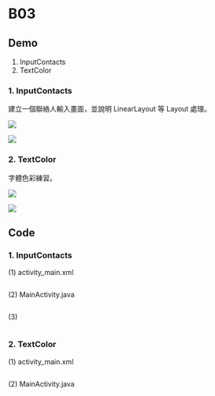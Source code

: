 # B03

## Demo

 1. InputContacts
 2. TextColor

### 1. InputContacts

建立一個聯絡人輸入畫面，並說明 LinearLayout 等 Layout 處理。

![](https://raw.githubusercontent.com/CodeMercs/ariod-ho-book/master/Code/B03/InputContacts/PIC1.png)


![](https://raw.githubusercontent.com/CodeMercs/ariod-ho-book/master/Code/B03/InputContacts/PIC2.png)


### 2. TextColor

字體色彩練習。

![](https://raw.githubusercontent.com/CodeMercs/ariod-ho-book/master/Code/B03/TextColor/PIC1.png)


![](https://raw.githubusercontent.com/CodeMercs/ariod-ho-book/master/Code/B03/TextColor/PIC2.png)


## Code

### 1. InputContacts

(1) activity_main.xml

```

```

(2) MainActivity.java

```

```

(3)

```

```

### 2. TextColor

(1) activity_main.xml

```

```

(2) MainActivity.java

```

```


